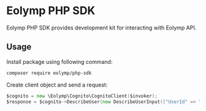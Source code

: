 # Eolymp PHP SDK

Eolymp PHP SDK provides development kit for interacting with Eolymp API.

## Usage

Install package using following command:

```bash
composer require eolymp/php-sdk
```

Create client object and send a request:

```go
$cognito = new \Eolymp\Cognito\CognitoClient($invoker);
$response = $cognito->DescribeUser(new DescribeUserInput(["UserId" => "1234"]));
```
